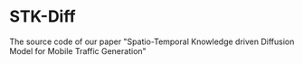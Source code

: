 # STK-Diff
The source code of our paper "Spatio-Temporal Knowledge driven Diffusion Model for Mobile Traffic Generation"
